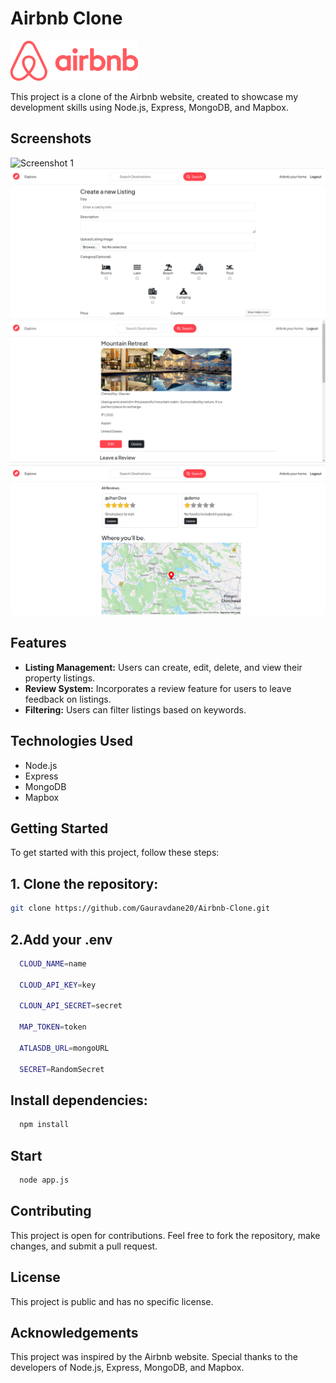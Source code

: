 # Airbnb Clone

![Airbnb Clone](/public/assests/Logo.svg)

This project is a clone of the Airbnb website, created to showcase my development skills using Node.js, Express, MongoDB, and Mapbox.

## Screenshots

![Screenshot 1](/public/assests/Landing.png)
![Screenshot 2](/public/assests/create.png)
![Screenshot 2](/public/assests/show.png)
![Screenshot 3](/public/assests/review.png)


## Features

- **Listing Management:** Users can create, edit, delete, and view their property listings.
- **Review System:** Incorporates a review feature for users to leave feedback on listings.
- **Filtering:** Users can filter listings based on keywords.

## Technologies Used

- Node.js
- Express
- MongoDB
- Mapbox

## Getting Started

To get started with this project, follow these steps:

## 1. Clone the repository:

   ```bash
   git clone https://github.com/Gauravdane20/Airbnb-Clone.git
   ```
   

## 2.Add your .env

```bash
  CLOUD_NAME=name

  CLOUD_API_KEY=key
  
  CLOUN_API_SECRET=secret
  
  MAP_TOKEN=token
  
  ATLASDB_URL=mongoURL
  
  SECRET=RandomSecret

  ```
 ## Install dependencies:

```bash
  npm install
```

## Start

```bash
  node app.js
```
## Contributing

This project is open for contributions. Feel free to fork the repository, make changes, and submit a pull request.

## License
This project is public and has no specific license.

## Acknowledgements

This project was inspired by the Airbnb website.
Special thanks to the developers of Node.js, Express, MongoDB, and Mapbox.




